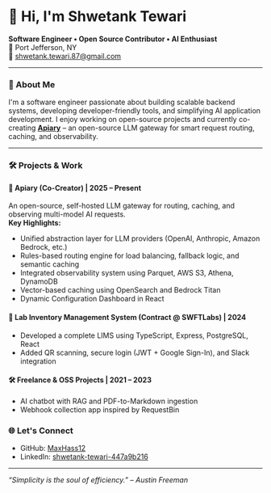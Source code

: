 # 👋 Hi, I'm Shwetank Tewari

**Software Engineer • Open Source Contributor • AI Enthusiast**  
📍 Port Jefferson, NY  
📧 shwetank.tewari.87@gmail.com  

---

### 🚀 About Me

I'm a software engineer passionate about building scalable backend systems, developing developer-friendly tools, and simplifying AI application development. I enjoy working on open-source projects and currently co-creating **[Apiary](https://github.com/MaxHass12/apiary)** – an open-source LLM gateway for smart request routing, caching, and observability.

---

### 🛠️ Projects & Work

#### 🐝 Apiary (Co-Creator) | 2025 – Present
An open-source, self-hosted LLM gateway for routing, caching, and observing multi-model AI requests.  
**Key Highlights:**
- Unified abstraction layer for LLM providers (OpenAI, Anthropic, Amazon Bedrock, etc.)
- Rules-based routing engine for load balancing, fallback logic, and semantic caching
- Integrated observability system using Parquet, AWS S3, Athena, DynamoDB
- Vector-based caching using OpenSearch and Bedrock Titan
- Dynamic Configuration Dashboard in React  

#### 🧪 Lab Inventory Management System (Contract @ SWFTLabs) | 2024
- Developed a complete LIMS using TypeScript, Express, PostgreSQL, React
- Added QR scanning, secure login (JWT + Google Sign-In), and Slack integration  

#### 🛠 Freelance & OSS Projects | 2021 – 2023
- AI chatbot with RAG and PDF-to-Markdown ingestion
- Webhook collection app inspired by RequestBin  

### 🌐 Let's Connect

- GitHub: [MaxHass12](https://github.com/MaxHass12)
- LinkedIn: [shwetank-tewari-447a9b216](https://www.linkedin.com/in/shwetank-tewari-447a9b216/)

---

_“Simplicity is the soul of efficiency.” – Austin Freeman_
